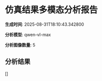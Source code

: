 # 仿真结果多模态分析报告

**生成时间**: 2025-08-31T18:10:43.342800

**分析模型**: qwen-vl-max

**分析图像数量**: 5

## 分析结果

[]